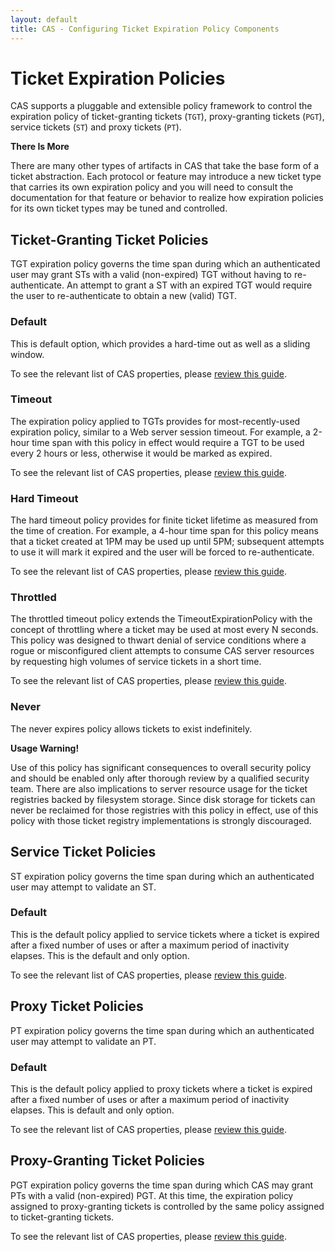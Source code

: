```yaml
---
layout: default
title: CAS - Configuring Ticket Expiration Policy Components
---
```


# Ticket Expiration Policies

CAS supports a pluggable and extensible policy framework to control the expiration policy of ticket-granting
tickets (`TGT`), proxy-granting tickets (`PGT`), service tickets (`ST`) and proxy tickets (`PT`).

<div class="alert alert-info"><strong>There Is More</strong><p>There are many other types of artifacts in CAS that take the base form of a ticket abstraction. Each protocol or feature may introduce a new ticket type that carries its own expiration policy and you will need to consult the documentation for that feature or behavior to realize how expiration policies for its own ticket types may be tuned and controlled.</p></div>

## Ticket-Granting Ticket Policies

TGT expiration policy governs the time span during which an authenticated user may grant STs with a valid (non-expired) TGT without
having to re-authenticate. An attempt to grant a ST with an expired TGT would require the user to re-authenticate
to obtain a new (valid) TGT.

### Default

This is default option, which provides a hard-time out as well as a sliding window.

To see the relevant list of CAS properties, please [review this guide](Configuration-Properties.html#tgt-expiration-policy).

### Timeout

The expiration policy applied to TGTs provides for most-recently-used expiration policy, similar to a Web server session timeout.
For example, a 2-hour time span with this policy in effect would require a TGT to be used every 2 hours or less, otherwise
it would be marked as expired.

To see the relevant list of CAS properties, please [review this guide](Configuration-Properties.html#tgt-expiration-policy).

### Hard Timeout

The hard timeout policy provides for finite ticket lifetime as measured from the time of creation. For example, a 4-hour time span
for this policy means that a ticket created at 1PM may be used up until 5PM; subsequent attempts to use it will mark it expired
and the user will be forced to re-authenticate.

To see the relevant list of CAS properties, please [review this guide](Configuration-Properties.html#tgt-expiration-policy).

### Throttled

The throttled timeout policy extends the TimeoutExpirationPolicy with the concept of throttling where a ticket may be used at
most every N seconds. This policy was designed to thwart denial of service conditions where a rogue or misconfigured client
attempts to consume CAS server resources by requesting high volumes of service tickets in a short time.

To see the relevant list of CAS properties, please [review this guide](Configuration-Properties.html#tgt-expiration-policy).

### Never

The never expires policy allows tickets to exist indefinitely. 

<div class="alert alert-warning"><strong>Usage Warning!</strong><p>Use of this policy has significant consequences to overall
security policy and should be enabled only after thorough review by a qualified security team. There are also implications to
server resource usage for the ticket registries backed by filesystem storage. Since disk storage for tickets can never be reclaimed
for those registries with this policy in effect, use of this policy with those ticket registry implementations
is strongly discouraged.</p></div>

## Service Ticket Policies

ST expiration policy governs the time span during which an authenticated user may attempt to validate an ST.

### Default

This is the default policy applied to service tickets where a ticket is expired after a fixed number of uses or after a maximum
period of inactivity elapses. This is the default and only option.

To see the relevant list of CAS properties, please [review this guide](Configuration-Properties.html#service-tickets-behavior).

## Proxy Ticket Policies

PT expiration policy governs the time span during which an authenticated user may attempt to validate an PT.

### Default

This is the default policy applied to proxy tickets where a ticket is expired after a fixed number of uses or after a maximum
period of inactivity elapses. This is default and only option.

To see the relevant list of CAS properties, please [review this guide](Configuration-Properties.html#proxy-tickets-behavior).

## Proxy-Granting Ticket Policies

PGT expiration policy governs the time span during which CAS may grant PTs with a valid (non-expired) PGT.
At this time, the expiration policy assigned to proxy-granting tickets is controlled by the same policy
assigned to ticket-granting tickets.

To see the relevant list of CAS properties, please [review this guide](Configuration-Properties.html#proxy-granting-ticket-behavior).
